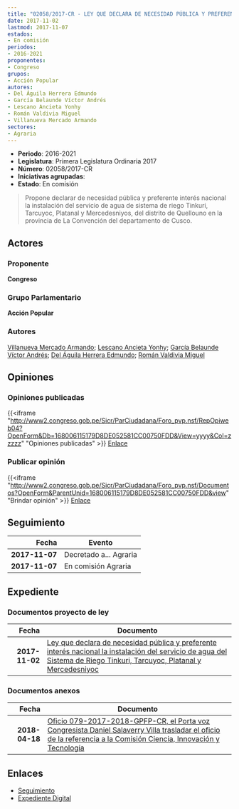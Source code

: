 ```yaml
---
title: "02058/2017-CR - LEY QUE DECLARA DE NECESIDAD PÚBLICA Y PREFERENTE INTERÉS NACIONAL LA INSTALACIÓN DEL SERVICIO DE AGUA DEL SISTEMA DE RIEGO TINKURI, TARCUYOC, PLATANAL Y MERCEDESNIYOC"
date: 2017-11-02
lastmod: 2017-11-07
estados:
- En comisión
periodos:
- 2016-2021
proponentes:
- Congreso
grupos:
- Acción Popular
autores:
- Del Águila Herrera Edmundo
- García Belaunde Víctor Andrés
- Lescano Ancieta Yonhy
- Román Valdivia Miguel
- Villanueva Mercado Armando
sectores:
- Agraria
---
```

- **Periodo**: 2016-2021
- **Legislatura**: Primera Legislatura Ordinaria 2017
- **Número**: 02058/2017-CR
- **Iniciativas agrupadas**: 
- **Estado**: En comisión

> Propone declarar de necesidad pública y preferente interés nacional la instalación del servicio de agua de sistema de riego Tinkuri, Tarcuyoc, Platanal y Mercedesniyos, del distrito de Quellouno en la provincia de La Convención del departamento de Cusco.


## Actores

### Proponente

**Congreso**

### Grupo Parlamentario

**Acción Popular**

### Autores

[Villanueva Mercado Armando](mailto:mailto:avillanuevam@congreso.gob.pe); [Lescano Ancieta Yonhy](mailto:mailto:ylescano@congreso.gob.pe); [García Belaunde Víctor Andrés](mailto:mailto:vgarciabelaunde@congreso.gob.pe); [Del Águila Herrera Edmundo](mailto:mailto:edelaguila@congreso.gob.pe); [Román Valdivia Miguel](mailto:mailto:mroman@congreso.gob.pe)

## Opiniones

### Opiniones publicadas

{{<iframe "http://www2.congreso.gob.pe/Sicr/ParCiudadana/Foro_pvp.nsf/RepOpiweb04?OpenForm&Db=168006115179D8DE052581CC00750FDD&View=yyyy&Col=zzzzz" "Opiniones publicadas" >}}
[Enlace](http://www2.congreso.gob.pe/Sicr/ParCiudadana/Foro_pvp.nsf/RepOpiweb04?OpenForm&Db=168006115179D8DE052581CC00750FDD&View=yyyy&Col=zzzzz)

### Publicar opinión

{{<iframe "http://www2.congreso.gob.pe/Sicr/ParCiudadana/Foro_pvp.nsf/Documentos?OpenForm&ParentUnid=168006115179D8DE052581CC00750FDD&view" "Brindar opinión" >}}
[Enlace](http://www2.congreso.gob.pe/Sicr/ParCiudadana/Foro_pvp.nsf/Documentos?OpenForm&ParentUnid=168006115179D8DE052581CC00750FDD&view)


## Seguimiento

| Fecha | Evento |
|------:|--------|
| **2017-11-07** | Decretado a... Agraria |
| **2017-11-07** | En comisión Agraria |

## Expediente

### Documentos proyecto de ley

| Fecha | Documento |
|------:|-----------|
| **2017-11-02** | [Ley que declara de necesidad pública y preferente interés nacional la instalación del servicio de agua del Sistema de Riego Tinkuri, Tarcuyoc, Platanal y Mercedesniyoc](http://www.leyes.congreso.gob.pe/Documentos/2016_2021/Proyectos_de_Ley_y_de_Resoluciones_Legislativas/PL0205820171102..pdf) |

### Documentos anexos

| Fecha | Documento |
|------:|-----------|
| **2018-04-18** | [Oficio 079-2017-2018-GPFP-CR, el Porta voz Congresista Daniel Salaverry Villa trasladar el oficio de la referencia a la Comisión Ciencia, Innovación y Tecnología](http://www.leyes.congreso.gob.pe/Documentos/2016_2021/Oficios/Congresistas/OFICIO-079-2017-2018-GPFP-CR..pdf) |

## Enlaces

- [Seguimiento](http://www2.congreso.gob.pe/Sicr/TraDocEstProc/CLProLey2016.nsf/f7fff46988ca05b1052578e100829cc7/2ea6c6b4cfaeff5e052581cc005cf41f?OpenDocument)
- [Expediente Digital](http://www2.congreso.gob.pe/Sicr/TraDocEstProc/Expvirt_2011.nsf/visbusqptramdoc1621/02058?opendocument)

